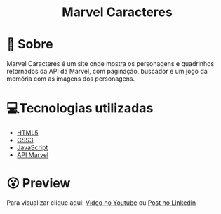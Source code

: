 <h1 align='center'>
    Marvel Caracteres
</h1>

# 🤔 Sobre

Marvel Caracteres é um site onde mostra os personagens e quadrinhos retornados da API da Marvel, com paginação, buscador e um jogo da memória com as imagens dos personagens.

# 💻Tecnologias utilizadas

- [HTML5](https://developer.mozilla.org/pt-BR/docs/Web/HTML/HTML5)
- [CSS3](https://www.w3.org/Style/CSS/Overview.en.html)
- [JavaScript](https://www.javascript.com/)
- [API Marvel](https://developer.marvel.com/)

# 😮 Preview

Para visualizar clique aqui: [Vídeo no Youtube](https://youtu.be/p0bFgVNg6E0) ou [Post no Linkedin](https://www.linkedin.com/posts/gabrielduete_javascript-css-html-activity-6834209505002176512-joL0)


